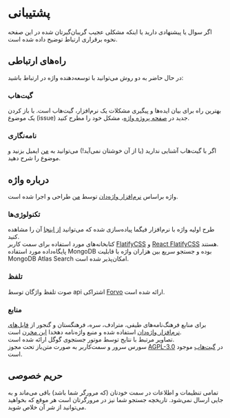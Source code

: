 # پشتیبانی

<p className="size-lg">
اگر سوال یا پیشنهادی دارید یا اینکه مشکلی <span className="exotic">عجیب</span> گریبان‌گیرتان شده در این صفحه نحوه برقراری ارتباط توضیح داده شده است.
</p>

## راه‌های ارتباطی

در حال حاضر به دو روش می‌توانید با توسعه‌دهنده واژه در ارتباط باشید:

### گیت‌هاب

بهترین راه برای بیان ایده‌ها و پیگیری مشکلات یک نرم‌افزار، گیت‌هاب است. با باز کردن یک موضوع (issue) جدید در <a href="https://github.com/amir2mi/vajehh" target="_blank" rel="noreferrer">صفحه پروژه واژه</a>، مشکل خود را مطرح کنید.

### نامه‌نگاری

اگر با گیت‌هاب آشنایی ندارید (یا از آن خوشتان نمی‌آید!) می‌توانید به <a href="mailto:mail.amir2mi@gmail.com" target="_blank" rel="noreferrer">من</a> ایمیل بزنید و موضوع را شرح دهید.

## درباره واژه

واژه براساس <a href="https://vajehdan.com/" target="_blank" rel="noreferrer nofollow">نرم‌افزار واژه‌دان</a> توسط <a href="https://github.com/amir2mi" target="_blank" rel="noreferrer">من</a> طراحی و اجرا شده است.

### تکنولوژی‌ها

طرح اولیه واژه با نرم‌افزار فیگما پیاده‌سازی شده که می‌توانید
[از اینجا](https://www.figma.com/community/file/1083498571775166027)
آن را مشاهده کنید.  
کتابخانه‌های مورد استفاده برای سمت کاربر
[FlatifyCSS](https://flatifycss.com/)
و
[React FlatifyCSS](https://react.flatifycss.com)
هستند.  
پایگاه‌داده مورد استفاده
MongoDB
بوده و جستجو سریع بین هزاران واژه با قابلیت
MongoDB Atlas Search
امکان‌پذیر شده است.

### تلفظ

صوت تلفظ واژگان توسط api اشتراکی
[Forvo](https://forvo.com/)
ارائه شده است.

### منابع

برای منابع فرهنگ‌نامه‌های طیفی، مترادف، سره، فرهنگستان و گنجور از <a href="https://github.com/mrkou65/Vajehdan" target="_blank" rel="noreferrer"> فایل‌های نرم‌افزار واژه‌دان</a> استفاده شده و منبع واژه‌نامه دهخدا [این مخرن](https://github.com/tarnamaco/persian-databases) است.  
تصاویر مرتبط با نتایج توسط موتور جستجوی گوگل ارائه شده است.  
سورس سرور و سمت‌کاربر به صورت متن‌باز تحت مجوز <a href="https://github.com/amir2mi/vajehh/blob/master/LICENSE" target="_blank" rel="noreferrer">AGPL-3.0</a> در <a href="https://github.com/amir2mi/vajehh" target="_blank" rel="noreferrer">گیت‌هاب</a> موجود است.

## حریم خصوصی

تمامی تنظیمات و اطلاعات در سمت خودتان (که مرورگر شما باشد) باقی می‌ماند و به جایی ارسال نمی‌شود. تاریخچه جستجو شما نیز در مرورگرتان است هر موقع که بخواهید می‌توانید از شر آن خلاص شوید.
